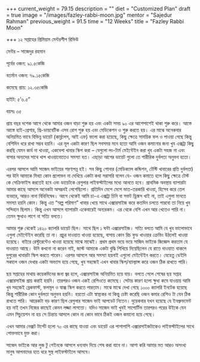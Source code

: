+++
current_weight = 79.15
description = ""
diet = "Customized Plan"
draft = true
image = "/images/fazley-rabbi-moon.jpg"
mentor = "Sajedur Rahman"
previous_weight = 91.5
time = "12 Weeks"
title = "Fazley Rabbi Moon"

+++
১২ সপ্তাহের প্রিমিয়াম মেন্টরশীপ রিভিউ

মেন্টর – সাজেদুর রহমান

পূর্বের ওজন: ৯১.৫কেজি

বতর্মান ওজন: ৭৯.১৫কেজি

কমেছে প্রায়: ১২.৩৫কেজি

হাইট: ৫’৬.৫”

বয়সঃ ৩৫

প্রায় বছর দশেক আগে থেকে আমার ওজন বাড়া শুরু হয় এবং একটা সময় ৯০ এর আশেপাশেই থাকা শুরু করে। আস্তে আস্তে হাই-প্রেশার, প্রি-ডায়বেটিক এসব রোগ শুরু হয় এবং মেডিকেশন ও শুরু করতে হয়। এর মাঝে অনেকবার অনিয়মিত ভাবে বিভিন্ন ডায়েট (কার্ব্ললেস, আই এফ) ফলো করা হয়েছে, কিছু ক্ষেত্রে সাময়িক ফল ও পাওয়া গেছে কিন্তু বেশিদিন ধরে রাখা সম্ভব হয়নি। এর মূল একটা কারণ ছিল সবসময় মনে হতো আমি ওজন কমানোর জন্য খুব এক্সট্রা কিছু করছি যেমন কার্ব না খাওয়া, একবেলা খাবার স্কিপ করা – যেগুলো লং-টার্ম মেইন্টেইন করা খুব একটা সহজ না এবং বাসার অন্যদের সাথে খাপ খাওয়ানোতেও সমস্যা হত। এছাড়া আগের ডায়েট গুলো তে শারীরিক দুর্বলতা অনুভব হতো।

এরপর আসলে আমি সাজেদ ভাইয়ের শরণাপন্ন হই। সব কিছু শোনার (মেডিক্যাল কন্ডিশন, টেস্টি খাবারের প্রতি দুর্বলতা) পর উনি আমাকে মিথ্যা কোন প্রলোভন না দেখিয়ে একটা কথা সরাসরি বলেন যে- ওজন কমাতে হলে কিছু ক্ষেত্রে টেস্ট কে সেক্রিফাইস করতেই হবে এবং ডায়েটকে রেগুলার লাইফস্টাইলের মধ্যে আনতে হবে। প্রাথমিক অবস্থায় ব্যাপারটা আমার কাছে আসলে অনেকটা অসম্ভবই লেগেছিলো। প্রতিদিন মেপে মেপে ভাত-তরকারি খাওয়া, হিসেব করে তেল ব্যবহার, আরও নানা বিধিনিষেধ। আগে থেকেই আমি চা-এ এক্সট্রা চিনি বা সফট ড্রিঙ্কস খাই না, তাই এগুলা মানতে সমস্যা হয়নি কোন। কিন্তু এত “অল্প পরিমাণ” খাবার খেয়ে সাথে এক্সারসাইজ করে কতদিন চলতে পারবো তা নিয়ে খুব সন্দিহান ছিলাম। কিন্তু এখন আসলে ব্যাপারটা একেবারেই অন্যরকম। এর থেকে বেশি এখন আর খেতেও পারি না। তেমন ক্ষুধাও লাগে না সত্যি বলতে।

আমার শুরু থেকেই ১৪২০ ক্যালরি ডায়েট ছিল। সাথে ছিল ১ ঘন্টা এক্সারসাইজ। সত্যি বলতে আমি যে খুব ভালোভাবে এগুলা মেইন্টেইন করেছি তা না। প্রচুর দাওয়াত খাওয়া হয়েছে, বাসায় কোন রিচ ফুড খাওয়ার ক্রেভিং উঠলেই খাওয়া হয়েছে। বাইরে রেস্টুরেন্টেও খাওয়া হয়েছে মাঝে মাঝেই। প্রথম প্রথম ভয়ে ভয়ে সাজিদ ভাইকে জিজ্ঞেস করতাম যে দাওয়াত আছে। উনি কখনো না করেন নাই, জাস্ট আমাকে একটা বুদ্ধি শিখিয়ে দিয়েছিলেন যে রাতে দাওয়াত থাকলে দুপুরের খাবারটা স্কিপ করতে পারেন। এরপর আসলে আর সমস্যা হয়নাই এগুলো মেইন্টেইন করতে। যেহেতু ডেইলি সকালে ওজন দেখার একটা অভ্যাস হয়ে গেছে, খুব সহজেই এখন খাবার স্কিপ/ব্যাল্যান্স করে ওজন ঠিক রাখতে পারি।

ছয় সপ্তাহের মাথায় কয়েকদিনের জন্য জ্বর হলে, এক্সারসাইজ অনিয়মিত হয়ে যায়। বলতে গেলে শেষের ছয় সপ্তাহ এক্সারসাইজ প্রায় করাই হয়নি। তারপরও ওজন একই রেশিওতে কমেছে। সেটার কারণ হলো ক্ষুধা কমে যাওয়ায় আমি খুব সহজেই ব্রেকফাস্ট, ফলমূল ও স্নাক্স স্কিপ করতে পারতাম। মাঝে মাঝে দেখা গেছে ১০০০ ক্যালরি ইনটেক হয়েছে কিন্তু শারীরিক কোন দুর্বলতা অনুভব হয়নি। হয়তো এটা স্বাস্থ্যকর না কিন্তু চেষ্টা করেছি ওজন কমার রেশিও টা যেন ঠিক রাখতে পারি। আরেকটা বড় কারণ ছিল রেগুলার সাজেদ ভাই আপডেট নিতেন। দুয়েকবার যখন হয়েছে যে ইনপ্রুভমেন্ট হয় নাই তখন নিজের কাছেই কেমন লজ্জা লাগতো। যদিও সাজেদ ভাই খুবই সাপোর্টিভ তারপরও পরের উইকে যেন এমন সিচুয়েশন না হয় সে চিন্তায় আসলে কোন না কোন ভাবে ঠিকই ওজন কমানো হয়ে গেছে।

এখন আমার নেক্সট টার্গেট হলো ৭০ এর কাছে যাওয়া এবং ডায়েট এর পাশাপাশি এক্সারসাইজটাকেও লাইফস্টাইলের সাথে পোক্তভাবে যুক্ত করা।

সাজেদ ভাইকে আর লুজ টু গেইনকে আসলে ধন্যবাদ দিয়ে শেষ করা যাবে না। আশা করি আমার মত আরও অসংখ্য মানুষ আপনাদের হাত ধরে সুস্থ লাইফস্টাইলে আসবে।